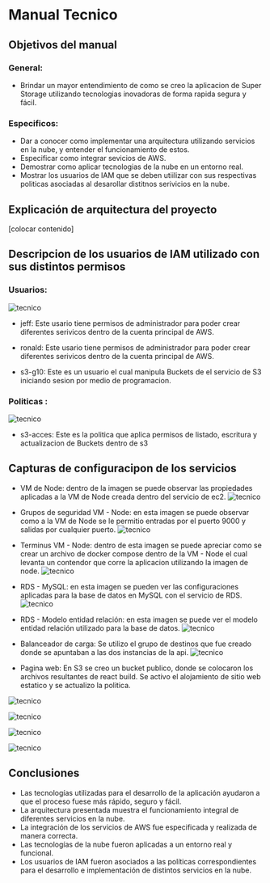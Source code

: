  # Manual Tecnico

## Objetivos del manual

### General: 
- Brindar un mayor entendimiento de como se creo la aplicacion de Super Storage utilizando tecnologias inovadoras  de forma rapida segura y fácil.

### Especificos:
- Dar a conocer como implementar una arquitectura utilizando servicios en la nube, y entender el funcionamiento de estos.
- Especificar como integrar sevicios de AWS.
- Demostrar como aplicar tecnologias de la nube en un entorno real.
- Mostrar los usuarios de IAM que se deben utiilizar con sus respectivas politicas asociadas al desarollar distitnos serivicios en la nube.


## Explicación de arquitectura del proyecto
[colocar contenido]


## Descripcion de los usuarios de IAM utilizado con sus distintos permisos

### Usuarios:
![tecnico](./imgs/usuarios-jose-iam.jpg)

- jeff: Este usario tiene permisos de administrador para poder crear diferentes serivicos dentro de la cuenta principal de AWS.

- ronald: Este usario tiene permisos de administrador para poder crear diferentes serivicos dentro de la cuenta principal de AWS.

- s3-g10: Este es un usuario el cual manipula Buckets de el servicio de S3 iniciando sesion por medio de programacion.

### Politicas :
![tecnico](./imgs/politica-s3.jpg)

- s3-acces: Este es la politica que aplica permisos de listado, escritura y actualizacion de Buckets dentro de s3


## Capturas de configuracipon de los servicios
* VM de Node: dentro de la imagen se puede observar las propiedades aplicadas a la VM de Node creada dentro del servicio de ec2.
![tecnico](./imgs/vm-node.jpg)

* Grupos de seguridad VM - Node: en esta imagen se puede observar como a la VM de Node se le permitio entradas por el puerto 9000 y salidas por cualquier puerto.
![tecnico](./imgs/seguridad-vm-node.jpg)

* Terminus VM - Node: dentro de esta imagen se puede apreciar como se crear un archivo de docker compose dentro de la VM - Node el cual levanta un contendor que corre la aplicacion utilizando la imagen de node.
![tecnico](./imgs/terminus-vm-node.jpg)

* RDS - MySQL: en esta imagen se pueden ver las configuraciones aplicadas para la base de datos en MySQL con el servicio de RDS.
![tecnico](./imgs/rds.PNG)

* RDS - Modelo entidad relación: en esta imagen se puede ver el modelo entidad relación utilizado para la base de datos.
![tecnico](./imgs/modelo-er.png)

* Balanceador de carga: Se utilizo el grupo de destinos que fue creado donde se apuntaban a las dos instancias de la api. 
![tecnico](./imgs/balanceador.png)

* Pagina web: En S3 se creo un bucket publico, donde se colocaron los archivos resultantes de react build. Se activo el alojamiento de sitio web estatico y se actualizo la politica. 

![tecnico](./imgs/appweb1.png)

![tecnico](./imgs/appweb2.png)

![tecnico](./imgs/appweb3.png)

![tecnico](./imgs/appweb4.png)

## Conclusiones
- Las tecnologías utilizadas para el desarrollo de la aplicación ayudaron a que el proceso fuese más rápido, seguro y fácil.
- La arquitectura presentada muestra el funcionamiento integral de diferentes servicios en la nube.
- La integración de los servicios de AWS fue especificada y realizada de manera correcta.
- Las tecnologías de la nube fueron aplicadas a un entorno real y funcional.
- Los usuarios de IAM fueron asociados a las políticas correspondientes para el desarrollo e implementación de distintos servicios en la nube.

